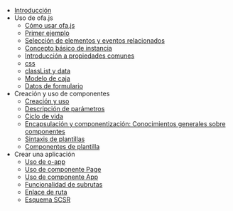 - [Introducción](./introduce.md)
- Uso de ofa.js
  - [Cómo usar ofa.js](./get-started/index.md)
  - [Primer ejemplo](./get-started/hello-world.md)
  - [Selección de elementos y eventos relacionados](./get-started/elements-and-events.md)
  - [Concepto básico de instancia](./get-started/basic-concept.md)
  - [Introducción a propiedades comunes](./get-started/common-properties.md)
  - [css](./get-started/css.md)
  - [classList y data](./get-started/classlist-and-data.md)
  - [Modelo de caja](./get-started/box-model.md)
  - [Datos de formulario](./get-started/formdata.md)
- Creación y uso de componentes
  - [Creación y uso](./create-component/index.md)
  - [Descripción de parámetros](./create-component/parameter-description.md)
  - [Ciclo de vida](./create-component/life-cycle.md)
  - [Encapsulación y componentización: Conocimientos generales sobre componentes](./create-component/web-components.md)
  - [Sintaxis de plantillas](./create-component/template-syntax.md)
  - [Componentes de plantilla](./create-component/template-component.md)
- Crear una aplicación
  - [Uso de o-app](./create-app/index.md)
  - [Uso de componente Page](./create-app/page.md)
  - [Uso de componente App](./create-app/app.md)
  - [Funcionalidad de subrutas](./create-app/subrouting.md)
  - [Enlace de ruta](./create-app/o-router.md)
  - [Esquema SCSR](./create-app/scsr.md)
<!-- - Otros
  - [Compartir datos](./others/data-sharing.md)
  - [ofa.js y micro front-end](./others/about-micro-frontend.md) -->

